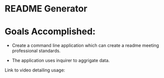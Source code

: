 # README Generator

# Goals Accomplished:

- Create a command line application which can create a readme meeting professional standards.

* The application uses inquirer to aggrigate data.

Link to video detailing usage:
